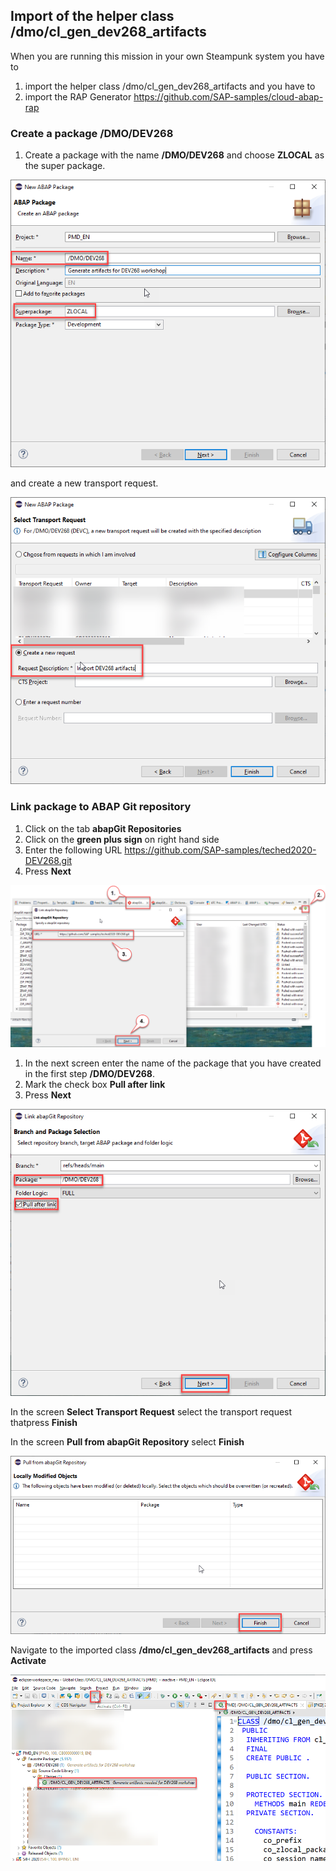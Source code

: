 
## Import of the helper class /dmo/cl_gen_dev268_artifacts

When you are running this mission in your own Steampunk system you have to 

1. import the helper class /dmo/cl_gen_dev268_artifacts and you have to 
2. import the RAP Generator https://github.com/SAP-samples/cloud-abap-rap 

### Create a package /DMO/DEV268

1. Create a package with the name **/DMO/DEV268** and choose **ZLOCAL** as the super package.

 ![Create package](images/0700.png)

and create a new transport request.   

 ![Create transport request](images/0710.png)   

### Link package to ABAP Git repository

1. Click on the tab **abapGit Repositories**
2. Click on the **green plus sign** on right hand side
3. Enter the following URL https://github.com/SAP-samples/teched2020-DEV268.git
4. Press **Next**

 ![Link abapGit repository](images/0720.png)

1. In the next screen enter the name of the package that you have created in the first step **/DMO/DEV268**.
2. Mark the check box **Pull after link**
3. Press **Next**

 ![Select package and branch](images/0740.png)

In the screen **Select Transport Request** select the transport request thatpress **Finish**   

In the screen **Pull from abapGit Repository** select **Finish**

 ![Pull](images/0750.png)   
 
Navigate to the imported class **/dmo/cl_gen_dev268_artifacts** and press **Activate**  

  ![Activate class](images/0770.png) 
  
  






